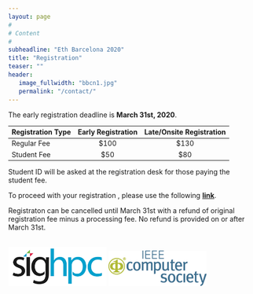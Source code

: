 ```yaml
---
layout: page
#
# Content
#
subheadline: "Eth Barcelona 2020"
title: "Registration"
teaser: ""
header:
   image_fullwidth: "bbcn1.jpg"
   permalink: "/contact/"
---
```


The early registration deadline is <b>March 31st, 2020</b>.

| Registration Type | Early Registration | Late/Onsite Registration |
|---|:-:|:-:|
| Regular Fee | $100 | $130 |
| Student Fee |  $50 |  $80 |

Student ID will be asked at the registration desk for those paying the student fee.


To proceed with your registration , please use the following <a
href="https://www.regonline.com/">
<b>link</b></a>.

Registraton can be cancelled until March 31st with a refund of original registration fee minus a processing fee. No refund is provided on or after March 31st.

<br>

<img src="img/sighpc.png" width="200">
<img src="img/ieee.gif" width="200">

